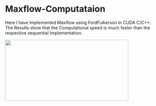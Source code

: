 # Maxflow-Computataion

Here I have Implemented Maxflow using FordFulkerson in CUDA C/C++. The Results show that the Computational speed is much faster than the respective sequential Implementation.

<img src = "https://user-images.githubusercontent.com/120190665/209041045-dfe74499-a2d3-4073-81aa-70a13d2de7f9.png" width="400" height="200">
